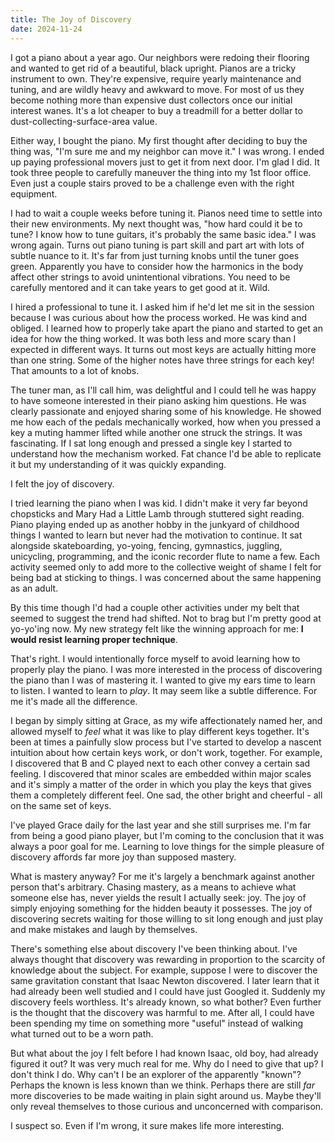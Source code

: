 ```yaml
---
title: The Joy of Discovery
date: 2024-11-24
---
```

I got a piano about a year ago. Our neighbors were redoing their flooring and wanted to get rid of a beautiful, black upright. Pianos are a tricky instrument to own. They're expensive, require yearly maintenance and tuning, and are wildly heavy and awkward to move. For most of us they become nothing more than expensive dust collectors once our initial interest wanes. It's a lot cheaper to buy a treadmill for a better dollar to dust-collecting-surface-area value.

Either way, I bought the piano. My first thought after deciding to buy the thing was, "I'm sure me and my neighbor can move it." I was wrong. I ended up paying professional movers just to get it from next door. I'm glad I did. It took three people to carefully maneuver the thing into my 1st floor office. Even just a couple stairs proved to be a challenge even with the right equipment.

I had to wait a couple weeks before tuning it. Pianos need time to settle into their new environments. My next thought was, "how hard could it be to tune? I know how to tune guitars, it's probably the same basic idea." I was wrong again. Turns out piano tuning is part skill and part art with lots of subtle nuance to it. It's far from just turning knobs until the tuner goes green. Apparently you have to consider how the harmonics in the body affect other strings to avoid unintentional vibrations. You need to be carefully mentored and it can take years to get good at it. Wild.

I hired a professional to tune it. I asked him if he'd let me sit in the session because I was curious about how the process worked. He was kind and obliged. I learned how to properly take apart the piano and started to get an idea for how the thing worked. It was both less and more scary than I expected in different ways. It turns out most keys are actually hitting more than one string. Some of the higher notes have three strings for each key! That amounts to a lot of knobs.

The tuner man, as I'll call him, was delightful and I could tell he was happy to have someone interested in their piano asking him questions. He was clearly passionate and enjoyed sharing some of his knowledge. He showed me how each of the pedals mechanically worked, how when you pressed a key a muting hammer lifted while another one struck the strings. It was fascinating. If I sat long enough and pressed a single key I started to understand how the mechanism worked. Fat chance I'd be able to replicate it but my understanding of it was quickly expanding.

I felt the joy of discovery.

I tried learning the piano when I was kid. I didn't make it very far beyond chopsticks and Mary Had a Little Lamb through stuttered sight reading. Piano playing ended up as another hobby in the junkyard of childhood things I wanted to learn but never had the motivation to continue. It sat alongside skateboarding, yo-yoing, fencing, gymnastics, juggling, unicycling, programming, and the iconic recorder flute to name a few. Each activity seemed only to add more to the collective weight of shame I felt for being bad at sticking to things. I was concerned about the same happening as an adult.

By this time though I'd had a couple other activities under my belt that seemed to suggest the trend had shifted. Not to brag but I'm pretty good at yo-yo'ing now. My new strategy felt like the winning approach for me: **I would resist learning proper technique**.

That's right. I would intentionally force myself to avoid learning how to properly play the piano. I was more interested in the process of discovering the piano than I was of mastering it. I wanted to give my ears time to learn to listen. I wanted to learn to _play_. It may seem like a subtle difference. For me it's made all the difference.

I began by simply sitting at Grace, as my wife affectionately named her, and allowed myself to _feel_ what it was like to play different keys together. It's been at times a painfully slow process but I've started to develop a nascent intuition about how certain keys work, or don't work, together. For example, I discovered that B and C played next to each other convey a certain sad feeling. I discovered that minor scales are embedded within major scales and it's simply a matter of the order in which you play the keys that gives them a completely different feel. One sad, the other bright and cheerful - all on the same set of keys.

I've played Grace daily for the last year and she still surprises me. I'm far from being a good piano player, but I'm coming to the conclusion that it was always a poor goal for me. Learning to love things for the simple pleasure of discovery affords far more joy than supposed mastery.

What is mastery anyway? For me it's largely a benchmark against another person that's arbitrary. Chasing mastery, as a means to achieve what someone else has, never yields the result I actually seek: joy. The joy of simply enjoying something for the hidden beauty it possesses. The joy of discovering secrets waiting for those willing to sit long enough and just play and make mistakes and laugh by themselves.

There's something else about discovery I've been thinking about. I've always thought that discovery was rewarding in proportion to the scarcity of knowledge about the subject. For example, suppose I were to discover the same gravitation constant that Isaac Newton discovered. I later learn that it had already been well studied and I could have just Googled it. Suddenly my discovery feels worthless. It's already known, so what bother? Even further is the thought that the discovery was harmful to me. After all, I could have been spending my time on something more "useful" instead of walking what turned out to be a worn path.

But what about the joy I felt before I had known Isaac, old boy, had already figured it out? It was very much real for me. Why do I need to give that up? I don't think I do. Why can't I be an explorer of the apparently "known"? Perhaps the known is less known than we think. Perhaps there are still _far_ more discoveries to be made waiting in plain sight around us. Maybe they'll only reveal themselves to those curious and unconcerned with comparison.

I suspect so. Even if I'm wrong, it sure makes life more interesting.